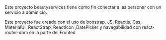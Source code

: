 Este proyecto beautyservices tiene como fin conectar a las personar con un servicio a dominicio.


Este proyecto fue creado con el uso de boostrap, JS, Reactjs, Css, MaterialUI, ReactStrap, ReactIcon
,DatePicker y navegabilidad con react-router-dom en la parte del Fronted





